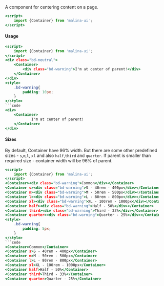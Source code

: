 A component for centering content on a page.

```htm
<script>
    import {Container} from 'malina-ui';
</script>
```
#### Usage

```htm example
<script>
    import {Container} from 'malina-ui';
</script>
<div class="bd-neutral">
    <Container>
        <div class="bd-warning">I'm at center of parent!</div>
    </Container>
</div>
<style>
    .bd-warning{
        padding: 10px;
    }
</style>
```code
<div>
    <Container>
            I'm at center of parent!
    </Container>
</div>
```

#### Sizes

By default, Container have 96% width. But there are some other predefined sizes - `s`,`m`,`l`, `xl` and also `half`,`third` and `quarter`. If parent is smaller than required size - container width will be 96% of parent.

```htm example
<script>
    import {Container} from 'malina-ui';
</script>
<Container><div class="bd-warning">Common</div></Container>
<Container s><div class="bd-warning">S - 40rem - 400px</div></Container>
<Container m><div class="bd-warning">M - 50rem - 500px</div></Container>
<Container l><div class="bd-warning">L - 80rem - 800px</div></Container>
<Container xl><div class="bd-warning">XL - 100rem - 1000px</div></Container>
<Container half><div class="bd-warning">Half - 50%</div></Container>
<Container third><div class="bd-warning">Third - 33%</div></Container>
<Container quarter><div class="bd-warning">Quarter - 25%</div></Container>
<style>
    .bd-warning{
        padding: 5px;
    }
</style>
```code
<Container>Common</Container>
<Container s>S - 40rem - 400px</Container>
<Container m>M - 50rem - 500px</Container>
<Container l>L - 80rem - 800px</Container>
<Container xl>XL - 100rem - 1000px</Container>
<Container half>Half - 50%</Container>
<Container third>Third - 33%</Container>
<Container quarter>Quarter - 25%</Container>
```